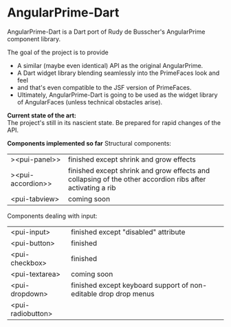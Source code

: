 AngularPrime-Dart
=================

AngularPrime-Dart is a Dart port of Rudy de Busscher's AngularPrime component library.

The goal of the project is to provide
<ul>
<li>A similar (maybe even identical) API as the original AngularPrime.</li>
<li>A Dart widget library blending seamlessly into the PrimeFaces look and feel</li>
<li>and that's even compatible to the JSF version of PrimeFaces.</li>
<li>Ultimately, AngularPrime-Dart is going to be used as the widget library of AngularFaces (unless technical obstacles arise).</li>
</ul> 

<b>Current state of the art:</b><br />
The project's still in its nascient state. Be prepared for rapid changes of the API.

<b>Components implemented so far</b>
Structural components:
<table>
<tr><td>>&lt;pui-panel>&gt;</td><td>finished except shrink and grow effects</td></tr>
<tr><td>>&lt;pui-accordion>&gt;</td><td>finished except shrink and grow effects and collapsing of the other accordion ribs after activating a rib</td></tr>
<tr><td>&lt;pui-tabview&gt;</td><td>coming soon</td></tr>
</table>

Components dealing with input:
<table>
<tr><td>&lt;pui-input&gt;</td><td> finished except "disabled" attribute</td></tr>
<tr><td>&lt;pui-button&gt;</td><td>finished</td></tr>
<tr><td>&lt;pui-checkbox&gt;</td><td>finished</td></tr>
<tr><td>&lt;pui-textarea&gt;</td><td>coming soon</td></tr>
<tr><td>&lt;pui-dropdown&gt;</td><td>finished except keyboard support of non-editable drop drop menus</td></tr>
<tr><td>&lt;pui-radiobutton&gt;</td><td></td></tr>
</table>